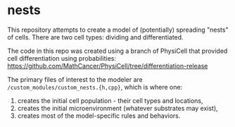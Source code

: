 # nests

This repository attempts to create a model of (potentially) spreading "nests" of cells. There are two cell types: dividing and differentiated. 

The code in this repo was created using a branch of PhysiCell that provided cell differentiation using probabilities:
https://github.com/MathCancer/PhysiCell/tree/differentiation-release

The primary files of interest to the modeler are `/custom_modules/custom_nests.{h,cpp}`, which is where one:
1) creates the initial cell population - their cell types and locations,
2) creates the initial microenvironment (whatever substrates may exist),
3) creates most of the model-specific rules and behaviors.
